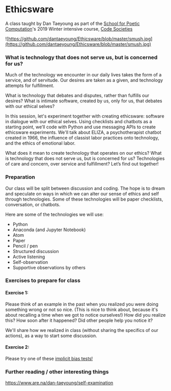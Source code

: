 

# Ethicsware

A class taught by Dan Taeyoung as part of the [School for Poetic Computation](http://sfpc.io/)'s 2019 Winter intensive course, [Code Societies](http://sfpc.io/codesocieties-winter-19/)

![https://github.com/dantaeyoung/Ethicsware/blob/master/smush.jpg](https://github.com/dantaeyoung/Ethicsware/blob/master/smush.jpg)

### What is technology that does not serve us, but is concerned for us?

Much of the technology we encounter in our daily lives takes the form of a service, and of servitude. Our desires are taken as a given, and technology attempts for fulfillment. 

What is technology that debates and disputes, rather than fulfills our desires?  What is intimate software, created by us, only for us, that debates with our ethical selves? 

In this session, let's experiment together with creating ethicsware: software in dialogue with our ethical selves. Using checklists and chatbots as a starting point, we’ll code with Python and use messaging APIs to create ethicsware experiments. We'll talk about ELIZA, a psychotherapist chatbot created in 1966, the influence of classist labor practices onto technology, and the ethics of emotional labor.

What does it mean to create technology that operates on our ethics? What is technology that does not serve us, but is concerned for us? Technologies of care and concern, over service and fulfillment? Let’s find out together!

### Preparation

Our class will be split between discussion and coding. The hope is to dream and speculate on ways in which we can alter our sense of ethics and self through technologies. Some of these technologies will be paper checklists, conversation, or chatbots. 

Here are some of the technologies we will use:

- Python
- Anaconda (and Jupyter Notebook)
- Atom
- Paper
- Pencil / pen
- Structured discussion
- Active listening
- Self-observation
- Supportive observations by others


### Exercises to prepare for class

#### Exercise 1:
Please think of an example in the past when you realized you were doing something wrong or not so nice. (This is nice to think about, because it's about recalling a time when we got to notice ourselves!) How did you realize this? How soon after it happened? Did other people help you notice it?

We'll share how we realized in class (without sharing the specifics of our actions), as a way to start some discussion.

#### Exercise 2: 
Please try one of these [implicit bias tests!](https://implicit.harvard.edu/implicit/takeatest.html)


### Further reading / other interesting things
https://www.are.na/dan-taeyoung/self-examination

